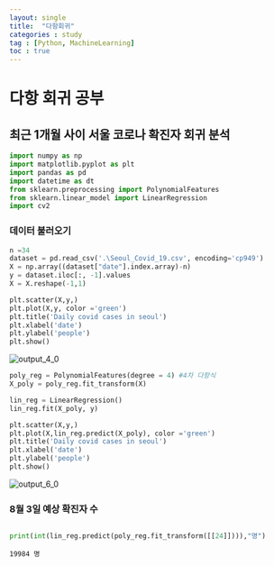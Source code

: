 ```yaml
---
layout: single
title:  "다항회귀"
categories : study
tag : [Python, MachineLearning]
toc : true
---
```


# 다항 회귀 공부
## 최근 1개월 사이 서울 코로나 확진자 회귀 분석


```python
import numpy as np
import matplotlib.pyplot as plt
import pandas as pd
import datetime as dt
from sklearn.preprocessing import PolynomialFeatures
from sklearn.linear_model import LinearRegression
import cv2
```

### 데이터 불러오기


```python
n =34
dataset = pd.read_csv('.\Seoul_Covid_19.csv', encoding='cp949')
X = np.array((dataset["date"].index.array)-n)
y = dataset.iloc[:, -1].values
X = X.reshape(-1,1)

```


```python
plt.scatter(X,y,)
plt.plot(X,y, color ='green')
plt.title('Daily covid cases in seoul')
plt.xlabel('date')
plt.ylabel('people')
plt.show()
```


![output_4_0](../../images/2022-07-09-note/output_4_0.png)
    



```python
poly_reg = PolynomialFeatures(degree = 4) #4차 다항식
X_poly = poly_reg.fit_transform(X)

lin_reg = LinearRegression()
lin_reg.fit(X_poly, y)
```






```python
plt.scatter(X,y,)
plt.plot(X,lin_reg.predict(X_poly), color ='green')
plt.title('Daily covid cases in seoul')
plt.xlabel('date')
plt.ylabel('people')
plt.show()
```


![output_6_0](../../images/2022-07-09-note/output_6_0.png)
    


### 8월 3일 예상 확진자 수


```python

print(int(lin_reg.predict(poly_reg.fit_transform([[24]]))),"명")
```

    19984 명

